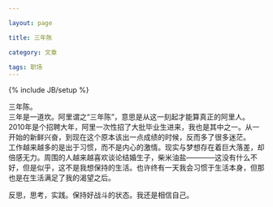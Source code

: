 ```yaml
---

layout: page

title: 三年陈

category: 文章

tags: 职场
---
```



{% include JB/setup %}

三年陈。  
三年是一道坎。阿里谓之“三年陈”，意思是从这一刻起才能算真正的阿里人。  
2010年是个招聘大年，阿里一次性招了大批毕业生进来，我也是其中之一。从一开始的新鲜兴奋，到现在这个原本该出一点成绩的时候，反而多了很多迷茫。  
工作越来越多的是出于习惯，而不是内心的激情。现实与梦想存在着巨大落差，却倍感无力。周围的人越来越喜欢谈论结婚生子，柴米油盐————这没有什么不好，但是似乎，这不是我想保持的生活。也许终有一天我会习惯于生活本身，但那也是在生活满足了我的渴望之后。  

反思，思考，实践。保持好战斗的状态。我还是相信自己。
